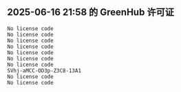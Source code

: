 ## 2025-06-16 21:58 的 GreenHub 许可证
```
No license code
No license code
No license code
No license code
No license code
No license code
No license code
SVhj-aMCC-OD3p-Z3C8-13A1
No license code
No license code
```
